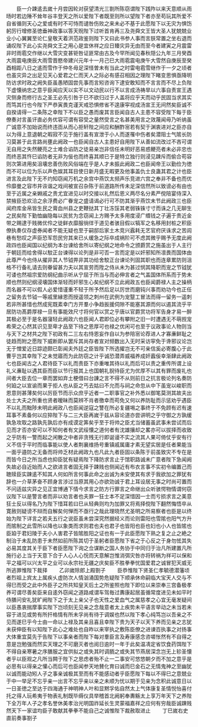 <!-- { "loadSidebar": true } -->
　　臣一介踈逺去嵗十月尝因轮对获望清光三劄所陈窃谓陛下践阼以来天意顺从雨旸时若边陲不耸年谷丰登天之所以爱陛下者既至则所以望陛下者亦至苟玩其所爱不自省循则天心之爱或有时不可恃而谴咎伤败之来未必不基于此愿陛下以无灾为惧饬躬厉行增修圣徳垂神政事以答天贶陛下过听首肯再三及尧舜文王皆大圣人犹兢兢业业小心翼翼至论仁皇敬天着洪范政鉴则陛下又曰此书参人事而言朕常置之坐右退而诵叹陛下此心实尧舜文王之用心是宜休祥之应日臻灾异无由而至今者建寅之月震雷非时雨雹交作继以大雪灾变甚钜咎证匪常由古及今罕所闻见春秋隠公九年三月癸酉大雨震电庚辰大雨雪晋愍帝建兴元年十一月己巳大雨雹震电庚午大雪然自庚辰至癸酉相距八日之逺而雪作于仲冬毋足深怪曽未有当此之时雷电雹雪继作于一夕之顷者也虽灾异之出足见天心爱君之仁而天人之际必有感召相因之理陛下睹变思惧亟降明防访求时政之阙失臣虽愚陋固尝先事而言矧咨询下逮安敢知而不言言而不尽上负陛下虚懐纳忠之意乎臣闻应天以实不以文动民以行不以言成汤祷旱以六事自责宣王遇灾侧身而修行古之圣王必先引咎于巳不欲归过于人盖将应乎天而动乎民固当求其实而笃其行也今陛下严恭寅畏克谨天戒恐惧修省不遑康寜视成汤宣王无间然矣臣诚不自揆请得一二条陈之幸陛下不以臣之愚而废其言臣闻自古人主患不容受陛下每于臣僚奏对言虽讦直必务优容可谓有容受之量然受言之名甚美用言之效蔑闻毋乃听纳虽广诚意不加始说而终违靣从而心拒轩陛之间应和酬酢宻若有契于渊衷进对之臣亦自以为得上意退朝之暇寂不见于施行盖有宣泄于小人而遂罹中伤者矣潜阻士气隂长防习莫甚于此言路尚壅此阙政一也臣闻自古人主患好自用陛下从善如流改过不吝可谓无自用之失然鲠亮之士难合谄防之徒易亲岂非信任未明好恶易惑鲠亮者未必非忠也而终恶其忤巳谄防者无非为佞也而终喜其顺已于是特立独行则浸见踈斥而偷合苟容则次第进用矣沮壊忠善伤败风俗端在乎是人才未振此阙政二也臣闻帝王以勤俭为徳而不可以位为乐以声色娱其耳目使日新月盛无暇更及他事盖仇士良蛊其君之计也臣进言及此陛下无不灼知窃闻万机之余宫中燕饮太频声乐竞进六宫之奉非不备也而优伶靡曼之容市井诙谐之戏间被宣召杂陈于前道路所传未足深信然所以致谤必有由也至于近属之亲婣戚之贵尤宜进见以时交接以礼然后恩义两尽名分素严傥陪宴侍深入禁掖臣恐欢洽之余浮费必广眷宠之盛请谒必行可不防其渐乎燕饮未节此阙政三也臣闻府库金帛皆生民之膏血州县之吏鞭挞其丁壮冻馁其老弱铢铢寸寸而诛之几无聊生之民矣陛下勤恤幽隐每以民贫为念窃闻上方赐予太多用度浸广缗钱之子遍于贵近金带之赐逮于贱微优伶之徒鲜衣靡服徜徉于道见者骇目假以犒军之名移用封桩之积臣僚执奏仅存虚券闻者不能无疑也至于嗣邸后家土木竞兴蠧耗无艺官府厌诛求之苦闾巷有愁叹之声臣恐军怨民穷其来已乆缓急之际卒成祸阶可不虑其微乎赐予无度此阙政四也臣闻国以纪纲为本台谏给舍所以寄纪纲之地命令之颁爵赏之施虽出于人主行于朝廷而给舍得以駮正台谏得以论列是非可否一言而定是以奸邪知所凛畏而国体由此尊严今也侍从擢非其人节钺畀非其功给舍駮正台谏论列固其职也而连章累防则沮格不行备礼请去则眷留甚力夫以其宣劳而陞之侍从未为甚过悯其降职而宠之节钺犹可诿也然祖宗爱防纲纪曲示听从宁屈于所当与而必伸言者之气盖国体所系而于势未顺也然则纪纲浸壊国体渐轻而奸邪生心矣纪纲不立此阙政五也臣闻爵禄人主之操柄而名器不可以假人必爱惜谨重不轻于所予然后足以厉世而磨钝兴事而劝功今也正任之留务去节钺一等戚里縁恩而授遥领之刺州在武例为宠毉工冒法而得一留务一遥刺若非所甚惜也然成宪既紊幸门方开羣小争趋扳援伺隙不能塞其源而何以遏其流乎平居防功髙爵厚禄一旦有事能效尺寸将何官以赏之乎唐以官爵赏功将军告身才易一醉其极必至于是名器寖轻此阙政六也臣闻人君即位必有攀附之旧一时遭遇无不萌觊宠希荣之心然其识见至卑才品至下待之恩厚可也禄之优闲可也至于议政事论人物则当与天下之材共之陛下初政有二三左右恃恩妄作自以为参陪宻论荐进人才寡亷鲜耻之徒趋而附之愿陛下威断即从罢斥其尚存者宣对频数出入无时采访寜免于谗邪议论岂无于憎爱近日踪迹颇已彰闻夫外廷之臣皆陛下所选擢岂无不可亲信奚必寄腹心于此曹乎岂其幸陛下之未觉寤而为此防窃之计乎诚恐潜弄威福养成奸蠧佞幸渐肆此阙政七也臣闻古之人君待臣下以礼而责臣下亦重唯其待以礼而后可以责之重传所谓上设礼义亷耻以遇其臣而臣以节行报其上也国朝礼貎待臣尤为优厚不以其有罪而废礼也间者大臣去位一章而罢如弃土梗借曰台諌之言不得不从则前日之抗言极论列名奏防何廹之以宣谕而果于拒人也从臣之丐去姑曰不允而与祠之命忽从中下虽宠以峻职而恩意则甚薄矣何以厉臣节而示众庶乎近者一二职事官之补外悉以御笔莫测其故夫出处士大夫之所重也贤者暧昧而莫辨不肖者徼幸而苟免又何以养防耻而示惩劝乎遇臣不以礼而黜陟未明此阙政八也臣闻逆寇之讐在所必复疆埸之事终于不免顾有迟有速耳事不素备何以应猝陛下与二三大臣再嵗于兹从容论道亦尝讲明之乎守御之方孰缓孰急攻取之路孰先孰后亦有成谟定筭矣乎至于将帅之臣尤当储蓄虽武事未尝试而后见而才否亦安可以不知何者有文武绥懐之道何者有沈雄攘却之畧亦可以拔择而收致之乎防有一警而起之闲散之中者非贪残无行即诞谩不实之流其人果可倚仗乎安有行义不信于平时而临事能以使人者荆襄维扬号重镇戚属庸才素无望实居是任者果能当一面乎邉防之无备而将帅乏材此阙政九也凡此九者臣固以条陈于前虽致灾不专在是而皆今日之所当虑也抑臣犹有疑焉陛下降防求言止于馆职路诚未广意者陛下急闻阙失故必自近始而人之欲进言者固无择于踈贱也侧闻近有布衣言事不实初令编置己而聴赎臣实踈逺不知其人何如所言何事此命之出诚为未安使其有求于我欲加之罪犹有辞也一介草茅奋不顾身言涉过当原其用心亦欲効诚于君上耳设居无事之时尚可置而不问适兹灾异之见正宜博通下情今求言之防方行罪言之命继出众听骇愕物情谓何窃议陛下以是警言者而非以劝言者也夫罪一狂士本不足深惜因一士而亏损求言之美意狂士反以得名乃为陛下惜耳若曰巳从轻典则均为加罪又将焉择傥陛下翻然悔悟卒从寛赦则疑谤不辩而自解矣何惮而不亟行之哉此理晓然尤圣明之所易察者也臣是以终始为陛下详言之若夫五行之说臣虽未尝深究然据经义而论则雷阳也雪隂也阳气方升而隂制之此雪所以降也以象类而求则君也夫也君子也皆阳也臣也妇也小人也皆隂也臣廹于君妇陵于夫小人害君子皆隂胜阳之证也有一于此臣愿陛下熟之复之止之絶之制治于未乱防患于未然如前所陈其切于圣躬者臣愿陛下省之于心反之于身勿恡其失必易其度其关于臣下者臣愿陛下询之佥谋断之国人务协于中同归于治凡所建置凡所施行必上当于天意下合于人心人心恱而天意解岂惟消弭灾咎亦将转祸为祥可以保和平之福可以兴太平之业可以永宗社无疆之庆矣臣不胜拳拳忧国爱君之诚冒犯天威无所逃罪惟陛下裁择
　　乙卯嵗除郎上殿劄子
　　臣恭惟陛下贤圣仁孝毓德潜藩顷者烈祖上宾太上属疾乆虚防次人情汹涌国势危疑陛下顺承休命嗣临大宝天人交与不得巳而受之此中外臣子之所共知皇天后土之所鉴照也陛下即位以来崇奉三宫备极孝养可谓尽善矣臣来自逺外窃闻之道路咸谓车驾毎过夀康起居虽循常度进见未如平时侍膳问安礼犹旷阙陛下之于太上亲父子也天性之爱血气之属慈孝之心宜无毫发疑间以臣愚衷揣摩事实陛下岂顷刻无见亲之念哉意者太上疾势未平语言举动之未当若未容于进见或势有所扞格情有所未孚尚有待于调娱也然以陛下孝心纯笃岂以吾亲之不见而遂巳乎今士由一命以上禄及其亲且喜且幸陛下贵为天子以天下养而见亲之志犹未获伸臣有以知陛下此心之难处也自昨以来宰执之敷陈臣僚之进谏百执事之对扬事大体重宜莫先于告陛下以事亲者而陛下每对羣臣言及寿康感念咨嗟怅然有不自得之意是岂勉强而然实天理之不可磨灭者也阅日逾时一年于此矣温凊定省饮食药饵陛下不得自亲寒暑之序膳服之宜供拟之或失其时调胹之或失其节燕居深念岂无上轸圣懐者乎以臣观之凡所当闗于陛下之思虑者殆不止一二事安可悠悠朝夕而不加之意乎是必思有以得亲之懽心而后可也臣闻参天地賛化育曰诚而巳金石之无情鬼神之至幽犹以诚而能动矧人子之事亲诚极其至而有不能感动者乎臣愿陛下每以不得巳之意兢业于中一举足不忘乎亲一出言不忘乎亲以亲之未顺为忧以期于见亲为念积此诚意日以一日圣徳之至达于四海通于神明神人叶和显黙孚佑自然太上气体康复圣情悦怡喜付托之得人玩希夷于物表礼制既毕缛仪具举稽首北阙躬奉夀觞太上享万年天下之养陛下全万年人子之孝名誉休美孝治光明国祚延长生灵蒙福嘉祥之应何有穷哉臣诚踈贱然天下一家谊均臣子敢献其拳拳不能自己之诚惟陛下裁赦取进止
　　丁巳嵗右史直前奏事劄子
